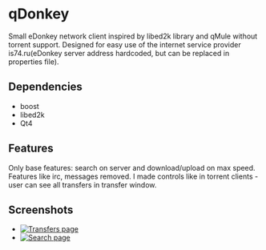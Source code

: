 # qDonkey
Small eDonkey network client inspired by libed2k library and qMule without torrent support. Designed for easy use of the internet service provider 
is74.ru(eDonkey server address hardcoded, but can be replaced in properties file).

Dependencies
--------
* boost
* libed2k
* Qt4

Features
--------
Only base features: search on server and download/upload on max speed. Features like irc, messages removed. I made controls like in torrent clients - user can see all transfers in transfer window.

Screenshots
-----------

* [![Transfers page](https://github.com/a-pavlov/qDonkey/tree/master/raw/transfers.png)](https://github.com/a-pavlov/qDonkey/tree/master/raw/transfers.png)
* [![Search page](https://github.com/a-pavlov/qDonkey/tree/master/raw/search.png)](https://github.com/a-pavlov/qDonkey/tree/master/raw/search.png)




